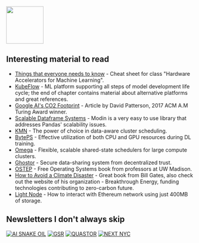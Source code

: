 ### <img src="https://blog.joypixels.com/content/images/2020/09/owl.gif" width="100px">

## Interesting material to read
- [Things that everyone needs to know](https://cs217.stanford.edu/cheat_sheet) - Cheat sheet for class "Hardware Accelerators for Machine Learning".
- [KubeFlow](https://www.oreilly.com/library/view/kubeflow-for-machine/9781492050117/ch01.html) - ML platform supporting all steps of model development life cycle; the end of chapter contains material about alternative platforms and great references.
- [Google AI's CO2 Footprint](https://blog.google/technology/ai/minimizing-carbon-footprint/) - Article by David Patterson, 2017 ACM A.M Turing Award winner.
- [Scalable Dataframe Systems](https://arxiv.org/pdf/2001.00888.pdf) - Modin is a very easy to use library that addresses Pandas' scalability issues.
- [KMN](https://www.usenix.org/conference/osdi14/technical-sessions/presentation/venkataraman) - The power of choice in data-aware cluster scheduling.
- [BytePS](https://www.usenix.org/conference/osdi20/presentation/jiang) - Effective utilization of both CPU and GPU resources during DL training.
- [Omega](https://static.googleusercontent.com/media/research.google.com/en//pubs/archive/41684.pdf) - Flexible, scalable shared-state schedulers for large compute clusters.
- [Ghostor](https://www.usenix.org/conference/nsdi20/presentation/hu-yuncong) - Secure data-sharing system from decentralized trust.
- [OSTEP](https://pages.cs.wisc.edu/~remzi/OSTEP/#book-chapters) - Free Operating Systems book from professors at UW Madison.
- [How to Avoid a Climate Disaster](https://www.gatesnotes.com/Energy/My-new-climate-book-is-finally-here) - Great book from Bill Gates, also check out the website of his organization - Breakthrough Energy, funding technologies contributing to zero-carbon future.
- [Light Node](https://www.alchemy.com/overviews/light-node) - How to interact with Ethereum network using just 400MB of storage.

## Newsletters I don't always skip
[![AI SNAKE OIL](https://img.shields.io/badge/AI_SNAKE_OIL-orange?style=for-the-badge)](https://aisnakeoil.substack.com/about)
[![GSR](https://img.shields.io/badge/GSR-blue?style=for-the-badge)](https://www.gsr.io/)
[![QUASTOR](https://img.shields.io/badge/QUASTOR-green?style=for-the-badge&logo=QUASTOR&logoColor=red)](https://www.quastor.org/)
[![NEXT NYC](https://img.shields.io/badge/NEXT_NYC-red?style=for-the-badge)](https://www.nycweeklynewsletter.com/)
